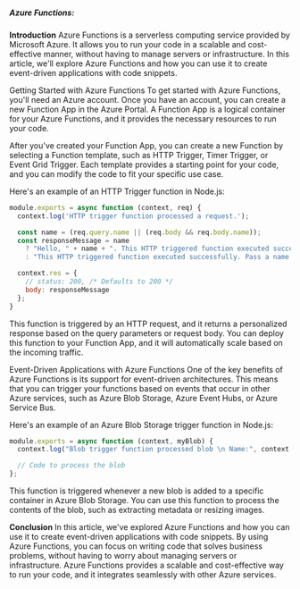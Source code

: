 ##### Azure Functions:

**Introduction**
Azure Functions is a serverless computing service provided by Microsoft Azure. It allows you to run your code in a scalable and cost-effective manner, without having to manage servers or infrastructure. In this article, we'll explore Azure Functions and how you can use it to create event-driven applications with code snippets.

Getting Started with Azure Functions
To get started with Azure Functions, you'll need an Azure account. Once you have an account, you can create a new Function App in the Azure Portal. A Function App is a logical container for your Azure Functions, and it provides the necessary resources to run your code.

After you've created your Function App, you can create a new Function by selecting a Function template, such as HTTP Trigger, Timer Trigger, or Event Grid Trigger. Each template provides a starting point for your code, and you can modify the code to fit your specific use case.

Here's an example of an HTTP Trigger function in Node.js:

```javascript
module.exports = async function (context, req) {
  context.log('HTTP trigger function processed a request.');

  const name = (req.query.name || (req.body && req.body.name));
  const responseMessage = name
    ? "Hello, " + name + ". This HTTP triggered function executed successfully."
    : "This HTTP triggered function executed successfully. Pass a name in the query string or in the request body for a personalized response.";

  context.res = {
    // status: 200, /* Defaults to 200 */
    body: responseMessage
  };
}
```

This function is triggered by an HTTP request, and it returns a personalized response based on the query parameters or request body. You can deploy this function to your Function App, and it will automatically scale based on the incoming traffic.

Event-Driven Applications with Azure Functions
One of the key benefits of Azure Functions is its support for event-driven architectures. This means that you can trigger your functions based on events that occur in other Azure services, such as Azure Blob Storage, Azure Event Hubs, or Azure Service Bus.

Here's an example of an Azure Blob Storage trigger function in Node.js:

```javascript
module.exports = async function (context, myBlob) {
  context.log("Blob trigger function processed blob \n Name:", context.bindingData.name, "\n Blob Size:", myBlob.length, "Bytes");

  // Code to process the blob
};
```

This function is triggered whenever a new blob is added to a specific container in Azure Blob Storage. You can use this function to process the contents of the blob, such as extracting metadata or resizing images.

**Conclusion**
In this article, we've explored Azure Functions and how you can use it to create event-driven applications with code snippets. By using Azure Functions, you can focus on writing code that solves business problems, without having to worry about managing servers or infrastructure. Azure Functions provides a scalable and cost-effective way to run your code, and it integrates seamlessly with other Azure services.

